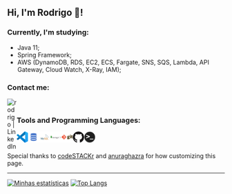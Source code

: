## Hi, I'm Rodrigo :wave:!

### Currently, I'm studying:
- Java 11;
- Spring Framework;
- AWS (DynamoDB, RDS, EC2, ECS, Fargate, SNS, SQS, Lambda, API Gateway, Cloud Watch, X-Ray, IAM);

### Contact me:

[<img align="left" alt="rodrigo | LinkedIn" width="22px" src="https://cdn.jsdelivr.net/npm/simple-icons@v3/icons/linkedin.svg" />][linkedin]

<br/>

### Tools and Programming Languages:

<img align="left" alt="Visual Studio Code" width="26px" src="https://raw.githubusercontent.com/github/explore/80688e429a7d4ef2fca1e82350fe8e3517d3494d/topics/visual-studio-code/visual-studio-code.png" />
<img align="left" alt="SQL" width="26px" src="https://raw.githubusercontent.com/github/explore/80688e429a7d4ef2fca1e82350fe8e3517d3494d/topics/sql/sql.png" />
<img align="left" alt="MySQL" width="26px" src="https://raw.githubusercontent.com/github/explore/80688e429a7d4ef2fca1e82350fe8e3517d3494d/topics/mysql/mysql.png" />
<img align="left" alt="MongoDB" width="26px" src="https://raw.githubusercontent.com/github/explore/80688e429a7d4ef2fca1e82350fe8e3517d3494d/topics/mongodb/mongodb.png" />
<img align="left" alt="Git" width="26px" src="https://raw.githubusercontent.com/github/explore/80688e429a7d4ef2fca1e82350fe8e3517d3494d/topics/git/git.png" />
<img align="left" alt="GitHub" width="26px" src="https://raw.githubusercontent.com/github/explore/78df643247d429f6cc873026c0622819ad797942/topics/github/github.png" />
<img align="left" alt="Terminal" width="26px" src="https://raw.githubusercontent.com/github/explore/80688e429a7d4ef2fca1e82350fe8e3517d3494d/topics/terminal/terminal.png" />

<br/>
<br/>

Special thanks to [codeSTACKr] and [anuraghazra] for how customizing this page.

---

[![Minhas estatísticas](https://github-readme-stats.vercel.app/api?username=rochards&show_icons=true)](https://github.com/anuraghazra/github-readme-stats)
[![Top Langs](https://github-readme-stats.vercel.app/api/top-langs/?username=rochards&layout=compact&langs_count=8)](https://github.com/anuraghazra/github-readme-stats)

[linkedin]: https://www.linkedin.com/in/rochards/
[codeSTACKr]: https://www.youtube.com/watch?v=ECuqb5Tv9qI&t=24s
[anuraghazra]:https://github.com/anuraghazra
